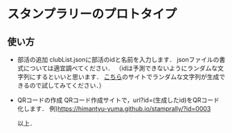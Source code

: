 # スタンプラリーのプロトタイプ
## 使い方
- 部活の追加
  clubList.jsonに部活のidと名前を入力します．
  jsonファイルの書式については適宜調べてください．
  （idは予測できないようにランダムな文字列にするといいと思います．
  [こちら](http://www.japan9.com/cgi/rand_num.cgi)のサイトでランダムな文字列が生成できるので試してみてください．）
- QRコードの作成
  QRコード作成サイトで，url?id=(生成したid)をQRコード化します．
  例)https://himantyu-yuma.github.io/stamprally/?id=0003

  以上．
